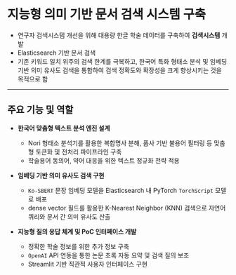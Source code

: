 # 지능형 의미 기반 문서 검색 시스템 구축

- 연구자 검색시스템 개선을 위해 대용량 한글 학술 데이터를 구축하여 **검색시스템** 개발
- Elasticsearch 기반 문서 검색
- 기존 키워드 일치 위주의 검색 한계를 극복하고, 한국어 특화 형태소 분석 및 임베딩 기반 의미 유사도 검색을 통합하여 검색 정확도와 확장성을 크게 향상시키는 것을 목적으로 함

---

## 주요 기능 및 역할

- **한국어 맞춤형 텍스트 분석 엔진 설계**  
  - Nori 형태소 분석기를 활용한 복합명사 분해, 품사 기반 불용어 필터링 등 맞춤형 토큰화 및 전처리 파이프라인 구축  
  - 학술용어 동의어, 약어 대응을 위한 텍스트 정규화 전략 적용  

- **임베딩 기반 의미 유사도 검색 구현**  
  - `Ko-SBERT` 문장 임베딩 모델을 Elasticsearch 내 PyTorch `TorchScript` 모델로 배포  
  - dense vector 필드를 활용한 K-Nearest Neighbor (KNN) 검색으로 자연어 쿼리와 문서 간 의미 유사도 산출  

- **지능형 질의 응답 체계 및 PoC 인터페이스 개발**  
  - 정확한 학술 정보를 위한 추가 정보 구축
  - `OpenAI` API 연동을 통한 논문 초록 자동 요약 및 검색 질의 보조
  - Streamlit 기반 직관적 사용자 인터페이스 구현  
